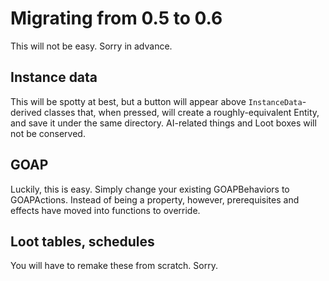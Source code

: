 # Migrating from 0.5 to 0.6

This will not be easy. Sorry in advance.

## Instance data

This will be spotty at best, but a button will appear above `InstanceData`-derived classes that, when pressed, will create a roughly-equivalent Entity, and save it under the same directory. AI-related things and Loot boxes will not be conserved.

## GOAP

Luckily, this is easy. Simply change your existing GOAPBehaviors to GOAPActions. Instead of being a property, however, prerequisites and effects have moved into functions to override.

## Loot tables, schedules

You will have to remake these from scratch. Sorry.
